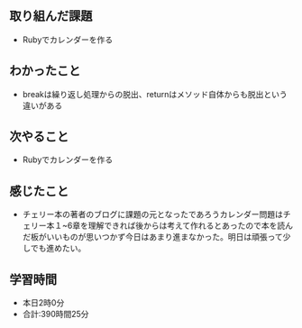 ## 取り組んだ課題
- Rubyでカレンダーを作る
## わかったこと
- breakは繰り返し処理からの脱出、returnはメソッド自体からも脱出という違いがある
## 次やること
- Rubyでカレンダーを作る
## 感じたこと
- チェリー本の著者のブログに課題の元となったであろうカレンダー問題はチェリー本１~6章を理解できれば後からは考えて作れるとあったので本を読んだ板がいいものが思いつかず今日はあまり進まなかった。明日は頑張って少しでも進めたい。
## 学習時間
- 本日2時0分<br>
- 合計:390時間25分
